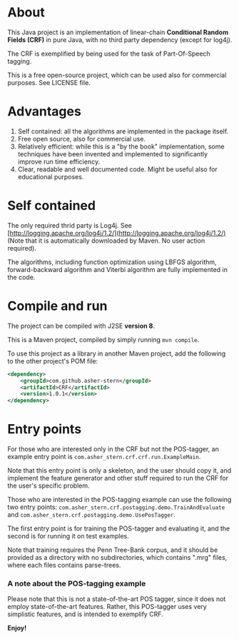 About
=====

This Java project is an implementation of linear-chain **Conditional Random Fields (CRF)** in pure Java,
with no third party dependency (except for log4j).

The CRF is exemplified by being used for the task of Part-Of-Speech tagging.

This is a free open-source project, which can be used also for commercial purposes. See LICENSE file.


Advantages
==========

1. Self contained: all the algorithms are implemented in the package itself.
2. Free open source, also for commercial use.
3. Relatively efficient: while this is a "by the book" implementation, some techniques have been invented
and implemented to significantly improve run time efficiency.
4. Clear, readable and well documented code. Might be useful also for educational purposes.


Self contained
==============
The only required thrid party is Log4j. See [http://logging.apache.org/log4j/1.2/](http://logging.apache.org/log4j/1.2/)
(Note that it is automatically downloaded by Maven. No user action required).

The algorithms, including function optimization using LBFGS algorithm, forward-backward algorithm and Viterbi algorithm
are fully implemented in the code.


Compile and run
===============
The project can be compiled with J2SE **version 8**.

This is a Maven project, compiled by simply running `mvn compile`.

To use this project as a library in another Maven project, add the following to the other project's POM file:
```xml
<dependency>
    <groupId>com.github.asher-stern</groupId>
    <artifactId>CRF</artifactId>
    <version>1.0.1</version>
</dependency>
```



Entry points
============

For those who are interested only in the CRF but not the POS-tagger, an example entry point is
`com.asher_stern.crf.crf.run.ExampleMain`.

Note that this entry point is only a skeleton, and the user should copy it, and implement the feature generator
and other stuff required to run the CRF for the user's specific problem.


Those who are interested in the POS-tagging example can use the following two entry points:
`com.asher_stern.crf.postagging.demo.TrainAndEvaluate` and `com.asher_stern.crf.postagging.demo.UsePosTagger`.

The first entry point is for training the POS-tagger and evaluating it, and the second is for running it on
test examples.

Note that training requires the Penn Tree-Bank corpus, and it should be provided as a directory with
no subdirectories, which contains ".mrg" files, where each files contains parse-trees.


### A note about the POS-tagging example


Please note that this is not a state-of-the-art POS tagger, since it does not employ state-of-the-art features.
Rather, this POS-tagger uses very simplistic features, and is intended to exemplify CRF.


**Enjoy!**
